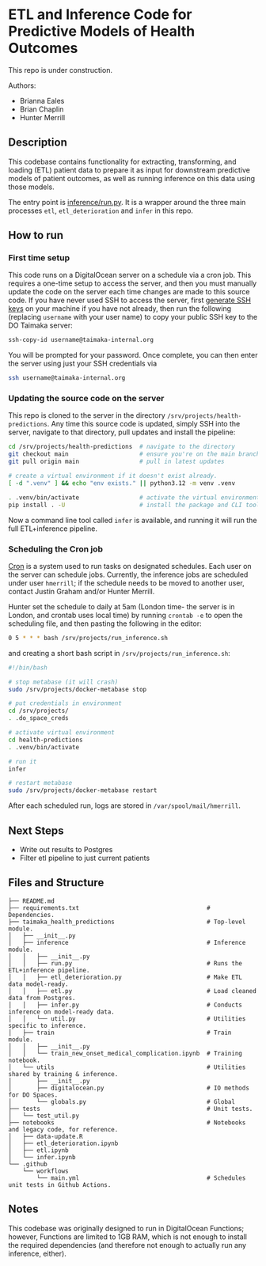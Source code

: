 # ETL and Inference Code for Predictive Models of Health Outcomes

This repo is under construction.

Authors:
- Brianna Eales
- Brian Chaplin
- Hunter Merrill

## Description

This codebase contains functionality for extracting, transforming, and loading (ETL) patient data to prepare it as input for downstream predictive models of patient outcomes, as well as running inference on this data using those models.

The entry point is [inference/run.py](taimaka_health_predictions/inference/run.py). It is a wrapper around the three main processes `etl`, `etl_deterioration` and `infer` in this repo.

## How to run

### First time setup

This code runs on a DigitalOcean server on a schedule via a cron job. This requires a one-time setup to access the server, and then you must manually update the code on the server each time changes are made to this source code. If you have never used SSH to access the server, first [generate SSH keys](https://www.digitalocean.com/community/tutorials/how-to-configure-ssh-key-based-authentication-on-a-linux-server#step-1-creating-ssh-keys) on your machine if you have not already, then run the following (replacing `username` with your user name) to copy your public SSH key to the DO Taimaka server:

```bash
ssh-copy-id username@taimaka-internal.org
```

You will be prompted for your password. Once complete, you can then enter the server using just your SSH credentials via 

```bash
ssh username@taimaka-internal.org
```

### Updating the source code on the server

This repo is cloned to the server in the directory `/srv/projects/health-predictions`. Any time this source code is updated, simply SSH into the server, navigate to that directory, pull updates and install the pipeline:

```bash
cd /srv/projects/health-predictions  # navigate to the directory
git checkout main                    # ensure you're on the main branch
git pull origin main                 # pull in latest updates

# create a virtual environment if it doesn't exist already.
[ -d ".venv" ] && echo "env exists." || python3.12 -m venv .venv

. .venv/bin/activate                 # activate the virtual environment
pip install . -U                     # install the package and CLI tool
```

Now a command line tool called `infer` is available, and running it will run the full ETL+inference pipeline.

### Scheduling the Cron job

[Cron](https://help.ubuntu.com/community/CronHowto) is a system used to run tasks on designated schedules. Each user on the server can schedule jobs. Currently, the inference jobs are scheduled under user `hmerrill`; if the schedule needs to be moved to another user, contact Justin Graham and/or Hunter Merrill.

Hunter set the schedule to daily at 5am (London time- the server is in London, and crontab uses local time) by running `crontab -e` to open the scheduling file, and then pasting the following in the editor:

```bash
0 5 * * * bash /srv/projects/run_inference.sh
```

and creating a short bash script in `/srv/projects/run_inference.sh`:

```bash
#!/bin/bash

# stop metabase (it will crash)
sudo /srv/projects/docker-metabase stop

# put credentials in environment
cd /srv/projects/
. .do_space_creds

# activate virtual environment
cd health-predictions
. .venv/bin/activate

# run it
infer

# restart metabase
sudo /srv/projects/docker-metabase restart
```

After each scheduled run, logs are stored in `/var/spool/mail/hmerrill`.

## Next Steps

- Write out results to Postgres
- Filter etl pipeline to just current patients

## Files and Structure

```
├── README.md
├── requirements.txt                                    # Dependencies.
├── taimaka_health_predictions                          # Top-level module.
│   ├── __init__.py
│   ├── inference                                       # Inference module.
│   │   ├── __init__.py
│   │   ├── run.py                                      # Runs the ETL+inference pipeline.
│   │   ├── etl_deterioration.py                        # Make ETL data model-ready.
│   │   ├── etl.py                                      # Load cleaned data from Postgres.
│   │   ├── infer.py                                    # Conducts inference on model-ready data.
│   │   └── util.py                                     # Utilities specific to inference.
│   ├── train                                           # Train module.
│   │   ├── __init__.py
│   │   └── train_new_onset_medical_complication.ipynb  # Training notebook.
│   └── utils                                           # Utilities shared by training & inference.
│       ├── __init__.py
│       ├── digitalocean.py                             # IO methods for DO Spaces.
│       └── globals.py                                  # Global 
├── tests                                               # Unit tests.
│   └── test_util.py
├── notebooks                                           # Notebooks and legacy code, for reference.
│   ├── data-update.R
│   ├── etl_deterioration.ipynb
│   ├── etl.ipynb
│   └── infer.ipynb
└── .github
    └── workflows
        └── main.yml                                    # Schedules unit tests in Github Actions.
```

## Notes

This codebase was originally designed to run in DigitalOcean Functions; however, Functions are limited to 1GB RAM, which is not enough to install the required dependencies (and therefore not enough to actually run any inference, either).